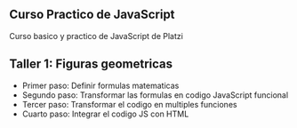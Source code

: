 ## Curso Practico de JavaScript

Curso basico y practico de JavaScript de Platzi

## Taller 1: Figuras geometricas 

- Primer paso: Definir formulas matematicas
- Segundo paso: Transformar las formulas en codigo JavaScript funcional
- Tercer paso: Transformar el codigo en multiples funciones 
- Cuarto paso: Integrar el codigo JS con HTML

